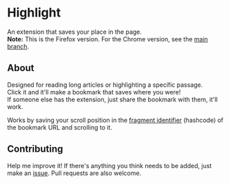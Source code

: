 # Highlight
An extension that saves your place in the page.  
**Note:** This is the Firefox version. For the Chrome version, see the [main branch](https://github.com/barhatsor/highlight/tree/main).

## About
Designed for reading long articles or highlighting a specific passage.  
Click it and it'll make a bookmark that saves where you were!  
If someone else has the extension, just share the bookmark with them, it'll work.

Works by saving your scroll position in the [fragment identifier](https://en.wikipedia.org/wiki/URI_fragment) (hashcode) of the bookmark URL and scrolling to it.

## Contributing
Help me improve it! If there's anything you think needs to be added, just make an [issue](https://github.com/barhatsor/highlight/issues/new). Pull requests are also welcome.
